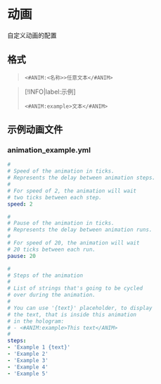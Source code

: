 ﻿# 动画
自定义动画的配置

## 格式

> ```
> <#ANIM:<名称>>任意文本</#ANIM>
> ```

> [!INFO|label:示例]
> ```
> <#ANIM:example>文本</#ANIM>
> ```

## 示例动画文件

### animation_example.yml
```YAML
#
# Speed of the animation in ticks.
# Represents the delay between animation steps.
#
# For speed of 2, the animation will wait
# two ticks between each step.
speed: 2

#
# Pause of the animation in ticks.
# Represents the delay between animation runs.
#
# For speed of 20, the animation will wait
# 20 ticks between each run.
pause: 20

#
# Steps of the animation
#
# List of strings that's going to be cycled
# over during the animation.
#
# You can use '{text}' placeholder, to display
# the text, that is inside this animation
# in the hologram:
# - <#ANIM:example>This text</ANIM>
#
steps:
- 'Example 1 {text}'
- 'Example 2'
- 'Example 3'
- 'Example 4'
- 'Example 5'
```